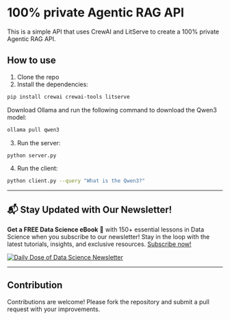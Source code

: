 # 100% private Agentic RAG API

This is a simple API that uses CrewAI and LitServe to create a 100% private Agentic RAG API.

## How to use

1. Clone the repo
2. Install the dependencies:

```bash
pip install crewai crewai-tools litserve
```

Download Ollama and run the following command to download the Qwen3 model:

```bash
ollama pull qwen3
```

3. Run the server:

```bash
python server.py
```

4. Run the client:

```bash
python client.py --query "What is the Qwen3?"
```

---

## 📬 Stay Updated with Our Newsletter!
**Get a FREE Data Science eBook** 📖 with 150+ essential lessons in Data Science when you subscribe to our newsletter! Stay in the loop with the latest tutorials, insights, and exclusive resources. [Subscribe now!](https://join.dailydoseofds.com)

[![Daily Dose of Data Science Newsletter](https://github.com/patchy631/ai-engineering/blob/main/resources/join_ddods.png)](https://join.dailydoseofds.com)

---

## Contribution

Contributions are welcome! Please fork the repository and submit a pull request with your improvements.